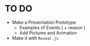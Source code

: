 # TO DO
- Make a Presentation Prototype
  - Examples of Events ( + reason )
  - Add Pictures and Animation
- Make it with `Reveal.js`